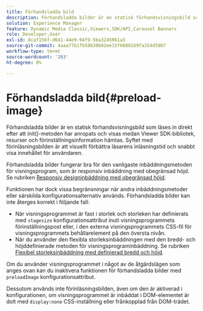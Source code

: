 ```yaml
---
title: Förhandsladda bild
description: Förhandsladda bilder är en statisk förhandsvisningsbild som läses in direkt efter att init()-metoden har anropats och visas medan Viewer SDK-bibliotek, resurser och förinställningsinformation hämtas. Syftet med förinläsningsbilden är att visuellt förbättra läsarens inläsningstid och snabbt visa innehållet för användaren.
solution: Experience Manager
feature: Dynamic Media Classic,Viewers,SDK/API,Carousel Banners
role: Developer,User
exl-id: 8caf156f-d641-44e9-94f9-5ba3245061a3
source-git-commit: 4aaa77b1fb58b30b02ee15f6080169fa354d5907
workflow-type: tm+mt
source-wordcount: '263'
ht-degree: 0%

---
```


# Förhandsladda bild{#preload-image}

Förhandsladda bilder är en statisk förhandsvisningsbild som läses in direkt efter att init()-metoden har anropats och visas medan Viewer SDK-bibliotek, resurser och förinställningsinformation hämtas. Syftet med förinläsningsbilden är att visuellt förbättra läsarens inläsningstid och snabbt visa innehållet för användaren.

Förhandsladda bilder fungerar bra för den vanligaste inbäddningsmetoden för visningsprogram, som är responsiv inbäddning med obegränsad höjd. Se rubriken [Responsiv designinbäddning med obegränsad höjd](../../c-html5-aem-asset-viewers/c-html5-aem-carousel/c-html5-aem-carousel.md#concept-b44f1df3c1c64d4e8b5565e7736bf95e).

Funktionen har dock vissa begränsningar när andra inbäddningsmetoder eller särskilda konfigurationsalternativ används. Förhandsladda bilder kan inte återges korrekt i följande fall:

* När visningsprogrammet är fast i storlek och storleken har definierats med `stagesize` konfigurationsattribut inuti visningsprogrammets förinställningspost eller, i den externa visningsprogrammets CSS-fil för visningsprogrammets behållarelement på den översta nivån.
* När du använder den flexibla storleksinbäddningen med den bredd- och höjddefinierade metoden för visningsprograminbäddning. Se rubriken [Flexibel storleksinbäddning med definierad bredd och höjd](../../c-html5-aem-asset-viewers/c-html5-aem-interactive-images/c-html5-aem-interactive-images.md#section-6bb5d3c502544ad18a58eafe12a13435).

Om du använder visningsprogrammet i något av de åtgärdslägen som anges ovan kan du inaktivera funktionen för förhandsladda bilder med `preloadImage` konfigurationsattribut.

Dessutom används inte förinläsningsbilden, även om den är aktiverad i konfigurationen, om visningsprogrammet är inbäddat i DOM-elementet är dolt med `display:none` CSS-inställning eller frånkopplad från DOM-trädet.
